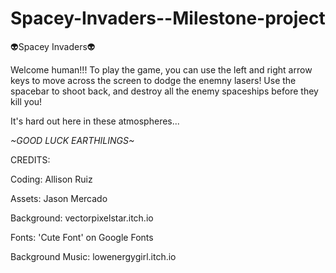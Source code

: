 # Spacey-Invaders--Milestone-project
👽Spacey Invaders👽

Welcome human!!! 
To play the game, you can use the left and right arrow keys to move across the screen to dodge the enemny lasers! 
Use the spacebar to shoot back, and destroy all the enemy spaceships before they kill you!

It's hard out here in these atmospheres...



*~GOOD LUCK EARTHILINGS~*

CREDITS:

Coding: 
Allison Ruiz

Assets:
Jason Mercado

Background:
vectorpixelstar.itch.io

Fonts:
'Cute Font' on Google Fonts

Background Music:
lowenergygirl.itch.io
